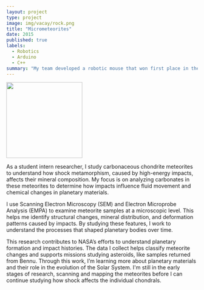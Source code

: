 ```yaml
---
layout: project
type: project
image: img/vacay/rock.png
title: "Micrometeorites"
date: 2015
published: true
labels:
  - Robotics
  - Arduino
  - C++
summary: "My team developed a robotic mouse that won first place in the 2015 UH Micromouse competition."
---
```


<div class="text-center p-4">
  <img width="200px" src="..https://karakanetis.github.io/img/rock.png" class="img-thumbnail" >
</div>


As a student intern researcher, I study carbonaceous chondrite meteorites to understand how shock metamorphism, caused by high-energy impacts, affects their mineral composition. My focus is on analyzing carbonates in these meteorites to determine how impacts influence fluid movement and chemical changes in planetary materials.

I use Scanning Electron Microscopy (SEM) and Electron Microprobe Analysis (EMPA) to examine meteorite samples at a microscopic level. This helps me identify structural changes, mineral distribution, and deformation patterns caused by impacts. By studying these features, I work to understand the processes that shaped planetary bodies over time.

This research contributes to NASA’s efforts to understand planetary formation and impact histories. The data I collect helps classify meteorite changes and supports missions studying asteroids, like samples returned from Bennu. Through this work, I’m learning more about planetary materials and their role in the evolution of the Solar System. I'm still in the early stages of research, scanning and mapping the meteorites before I can continue studying how shock affects the individual chondrals.

